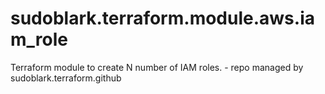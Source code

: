 # sudoblark.terraform.module.aws.iam_role
Terraform module to create N number of IAM roles. - repo managed by sudoblark.terraform.github
